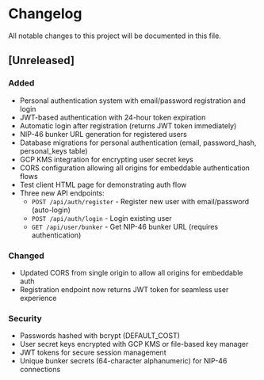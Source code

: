 # Changelog

All notable changes to this project will be documented in this file.

## [Unreleased]

### Added
- Personal authentication system with email/password registration and login
- JWT-based authentication with 24-hour token expiration
- Automatic login after registration (returns JWT token immediately)
- NIP-46 bunker URL generation for registered users
- Database migrations for personal authentication (email, password_hash, personal_keys table)
- GCP KMS integration for encrypting user secret keys
- CORS configuration allowing all origins for embeddable authentication flows
- Test client HTML page for demonstrating auth flow
- Three new API endpoints:
  - `POST /api/auth/register` - Register new user with email/password (auto-login)
  - `POST /api/auth/login` - Login existing user
  - `GET /api/user/bunker` - Get NIP-46 bunker URL (requires authentication)

### Changed
- Updated CORS from single origin to allow all origins for embeddable auth
- Registration endpoint now returns JWT token for seamless user experience

### Security
- Passwords hashed with bcrypt (DEFAULT_COST)
- User secret keys encrypted with GCP KMS or file-based key manager
- JWT tokens for secure session management
- Unique bunker secrets (64-character alphanumeric) for NIP-46 connections
